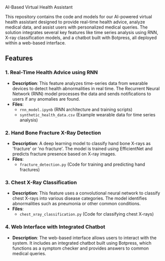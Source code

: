 AI-Based Virtual Health Assistant

This repository contains the code and models for our AI-powered virtual health assistant designed to provide real-time health advice, analyze medical data, and assist users with personalized medical queries. The solution integrates several key features like time series analysis using RNN, X-ray classification models, and a chatbot built with Botpress, all deployed within a web-based interface.

## Features

### 1. Real-Time Health Advice using RNN
- **Description**: This feature analyzes time-series data from wearable devices to detect health abnormalities in real time. The Recurrent Neural Network (RNN) model processes the data and sends notifications to users if any anomalies are found.
- **Files**: 
  - `rnn_model.ipynb` (RNN architecture and training scripts)
  - `synthetic_health_data.csv` (Example wearable data for time series analysis)

### 2. Hand Bone Fracture X-Ray Detection
- **Description**: A deep learning model to classify hand bone X-rays as 'fracture' or 'no fracture'. The model is trained using EfficientNet and predicts fracture presence based on X-ray images.
- **Files**:
  - `fracture_detection.py` (Code for training and predicting hand fractures)

### 3. Chest X-Ray Classification
- **Description**: This feature uses a convolutional neural network to classify chest X-rays into various disease categories. The model identifies abnormalities such as pneumonia or other common conditions.
- **Files**:
  - `chest_xray_classification.py` (Code for classifying chest X-rays)

### 4. Web Interface with Integrated Chatbot
- **Description**: The web-based interface allows users to interact with the system. It includes an integrated chatbot built using Botpress, which functions as a symptom checker and provides answers to common medical queries.
